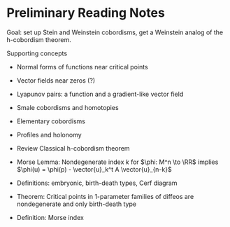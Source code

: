# Preliminary Reading Notes

Goal: set up Stein and Weinstein cobordisms, get a Weinstein analog of the h-cobordism theorem.

Supporting concepts

- Normal forms of functions near critical points
- Vector fields near zeros (?)
- Lyapunov pairs: a function and a gradient-like vector field
- Smale cobordisms and homotopies
- Elementary cobordisms
- Profiles and holonomy


- Review Classical h-cobordism theorem
- Morse Lemma: Nondegenerate index $k$ for $\phi: M^n \to \RR$ implies $\phi(u) = \phi(p) - \vector{u}_k^t A \vector{u}_{n-k}$
- Definitions: embryonic, birth-death types, Cerf diagram
- Theorem: Critical points in 1-parameter families of diffeos are nondegenerate and only birth-death type
- Definition: Morse index